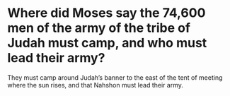 # Where did Moses say the 74,600 men of the army of the tribe of Judah must camp, and who must lead their army?

They must camp around Judah’s banner to the east of the tent of meeting where the sun rises, and that Nahshon must lead their army.
